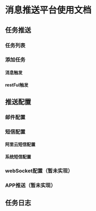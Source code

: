 # 消息推送平台使用文档
## 任务推送
### 任务列表
### 添加任务
#### 消息触发
#### restFul触发
## 推送配置
### 邮件配置
### 短信配置
#### 阿里云短信配置
#### 系统短信配置
### webSocket配置（暂未实现）
### APP推送（暂未实现）
## 任务日志
